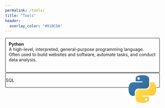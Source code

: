 ```yaml
---
permalink: /tools/
title: "Tools"
header:
  overlay_color: "#91BCDA"
---
```


<div style="height: 110px; border-radius:3px; border-radius:4px; border:2px solid gray"> 
 <div style="float:left; margin:10px; height:90px; width: auto; text-overflow: ellipsis;">
    <b>Python</b><br> 
     A high-level, interpreted, general-purpose programming language.
     Often used to build websites and software, automate tasks, and conduct data analysis.
 </div>
  <img src="/assets/images/tools/Python-logo-notext.svg.png" alt="" width="90" height="90" style="float:right; margin:10px" />  
</div>

<div style="border-radius:3px; border-radius:3px; border:2px solid gray"> 
  <p>SQL </p>
</div>


